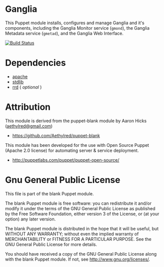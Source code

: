 # Ganglia

This Puppet module installs, configures and manage Ganglia and it's components, including the Ganglia Monitor service (`gmond`), the Ganglia Metadata service (`gmetad`), and the Ganglia Web Interface.

[![Build Status](https://travis-ci.org/nesi/puppet-ganglia.png)](https://travis-ci.org/nesi/puppet-ganglia)

# Dependencies

* [apache](https://github.com/puppetlabs/puppetlabs-apache)
* [stdlib](https://github.com/puppetlabs/puppetlabs-stdlib)
* [rrd](https://github.com/nesi/puppet-rrd) ( *optional* )

# Attribution

This module is derived from the puppet-blank module by Aaron Hicks (aethylred@gmail.com)

* https://github.com/Aethylred/puppet-blank

This module has been developed for the use with Open Source Puppet (Apache 2.0 license) for automating server & service deployment.

* http://puppetlabs.com/puppet/puppet-open-source/

# Gnu General Public License

This file is part of the blank Puppet module.

The blank Puppet module is free software: you can redistribute it and/or modify it under the terms of the GNU General Public License as published by the Free Software Foundation, either version 3 of the License, or (at your option) any later version.

The blank Puppet module is distributed in the hope that it will be useful, but WITHOUT ANY WARRANTY; without even the implied warranty of MERCHANTABILITY or FITNESS FOR A PARTICULAR PURPOSE.  See the GNU General Public License for more details.

You should have received a copy of the GNU General Public License along with the blank Puppet module.  If not, see <http://www.gnu.org/licenses/>.